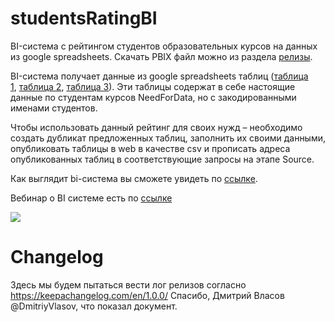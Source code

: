 # studentsRatingBI

BI-система с рейтингом студентов образовательных курсов на данных из google spreadsheets. Скачать PBIX файл можно из раздела [релизы](https://github.com/maxim-uvarov/studentsRatingBI/releases/latest).

BI-система получает данные из google spreadsheets таблиц ([таблица 1](https://docs.google.com/spreadsheets/d/1grd7YHAI6kwQPUYaJMogufg-p1elc0jEXvwMlfhtFus/edit?usp=sharing), [таблица 2](https://docs.google.com/spreadsheets/d/120N-dnTIQrJbyn5yVYpd7KICv-mhygup_BzrJJBDtQ0/edit?usp=sharing), [таблица 3](https://docs.google.com/spreadsheets/d/1gEB0DLB592p-vLFQK1I5lvoRW5Uo8sGgMAw0mro58eo/edit?usp=sharing)). Эти таблицы содержат в себе настоящие данные по студентам курсов NeedForData, но с закодированными именами студентов.

Чтобы использовать данный рейтинг для своих нужд – необходимо создать дубликат предложенных таблиц, заполнить их своими данными, опубликовать таблицы в web в качестве csv и прописать адреса опубликованных таблиц в соответствующие запросы на этапе Source.

Как выглядит bi-система вы сможете увидеть по [ссылке](https://app.powerbi.com/view?r=eyJrIjoiMTIxNWZlZDAtZGNmNS00ZTk3LThhNjEtYTJkMmRlY2Y3ODc0IiwidCI6Ijg0MGM1ZDE3LTA2ZjUtNDVlMC1iOTYyLWNjOTE1Zjg1NWU4MyIsImMiOjl9).

Вебинар о BI cистеме есть по [ссылке](https://www.youtube.com/watch?v=xPRTk0gdJLQ)

[![](https://content.screencast.com/media/5ffa6f9e-fcb7-4845-8db3-6e5e519fe9d4_9d700cb2-87df-433c-8403-c813c6a51c87_static_0_0_2018-03-29_01-24-17.png)](https://www.youtube.com/watch?v=xPRTk0gdJLQ)

# Changelog

Здесь мы будем пытаться вести лог релизов согласно https://keepachangelog.com/en/1.0.0/ 
Спасибо, Дмитрий Власов @DmitriyVlasov, что показал документ. 
